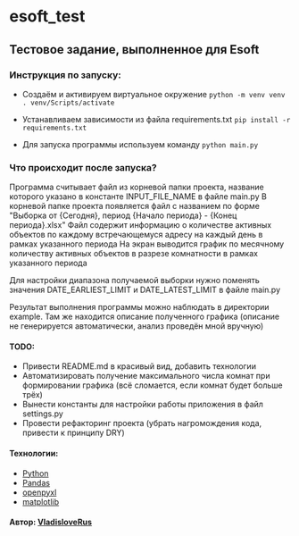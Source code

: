 # esoft_test
## Тестовое задание, выполненное для Esoft

### Инструкция по запуску:

* Создаём и активируем виртуальное окружение
```python -m venv venv```
```. venv/Scripts/activate```

* Устанавливаем зависимости из файла requirements.txt
```pip install -r requirements.txt```

* Для запуска программы используем команду
```python main.py```

### Что происходит после запуска?

Программа считывает файл из корневой папки проекта, название которого указано в константе INPUT_FILE_NAME в файле main.py
В корневой папке проекта появляется файл с названием по форме "Выборка от {Сегодня}, период {Начало периода} - {Конец периода}.xlsx"
Файл содержит информацию о количестве активных объектов по каждому встречающемуся адресу на каждый день в рамках указанного периода
На экран выводится график по месячному количеству активных объектов в разрезе комнатности в рамках указанного периода


Для настройки диапазона получаемой выборки нужно поменять значения DATE_EARLIEST_LIMIT и DATE_LATEST_LIMIT в файле main.py

Результат выполнения программы можно наблюдать в директории example. Там же находится описание полученного графика (описание не генерируется автоматически, анализ проведён мной вручную)

#### TODO:
* Привести README.md в красивый вид, добавить технологии
* Автоматизировать получение максимального числа комнат при формировании графика (всё сломается, если комнат будет больше трёх)
* Вынести константы для настройки работы приложения в файл settings.py
* Провести рефакторинг проекта (убрать нагромождения кода, привести к принципу DRY)

#### Технологии:
* [Python](https://www.python.org/ "https://www.python.org/")
* [Pandas](https://pandas.pydata.org/ "https://pandas.pydata.org/")
* [openpyxl](https://openpyxl.readthedocs.io/ "https://openpyxl.readthedocs.io/")
* [matplotlib](https://matplotlib.org/ "https://matplotlib.org/")

#### Автор: [VladisloveRus](https://github.com/VladisloveRus "https://github.com/VladisloveRus")